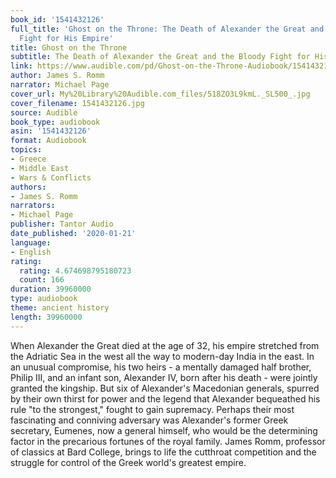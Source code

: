 ```yaml
---
book_id: '1541432126'
full_title: 'Ghost on the Throne: The Death of Alexander the Great and the Bloody
  Fight for His Empire'
title: Ghost on the Throne
subtitle: The Death of Alexander the Great and the Bloody Fight for His Empire
link: https://www.audible.com/pd/Ghost-on-the-Throne-Audiobook/1541432126
author: James S. Romm
narrator: Michael Page
cover_url: My%20Library%20Audible.com_files/518ZO3L9kmL._SL500_.jpg
cover_filename: 1541432126.jpg
source: Audible
book_type: audiobook
asin: '1541432126'
format: Audiobook
topics:
- Greece
- Middle East
- Wars & Conflicts
authors:
- James S. Romm
narrators:
- Michael Page
publisher: Tantor Audio
date_published: '2020-01-21'
language:
- English
rating:
  rating: 4.674698795180723
  count: 166
duration: 39960000
type: audiobook
theme: ancient history
length: 39960000
---
```

When Alexander the Great died at the age of 32, his empire stretched from the Adriatic Sea in the west all the way to modern-day India in the east. In an unusual compromise, his two heirs - a mentally damaged half brother, Philip III, and an infant son, Alexander IV, born after his death - were jointly granted the kingship. But six of Alexander's Macedonian generals, spurred by their own thirst for power and the legend that Alexander bequeathed his rule "to the strongest," fought to gain supremacy. Perhaps their most fascinating and conniving adversary was Alexander's former Greek secretary, Eumenes, now a general himself, who would be the determining factor in the precarious fortunes of the royal family.
James Romm, professor of classics at Bard College, brings to life the cutthroat competition and the struggle for control of the Greek world's greatest empire.

